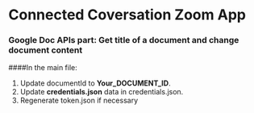 # Connected Coversation Zoom App


### Google Doc APIs part: Get title of a document and change document content 
####In the main file:
1. Update documentId to **Your_DOCUMENT_ID**.
2. Update **credentials.json** data in credentials.json.
3. Regenerate token.json if necessary